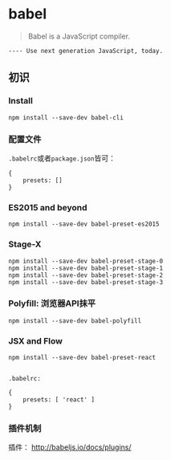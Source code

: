 # babel

> Babel is a JavaScript compiler.

`---- Use next generation JavaScript, today.`



## 初识


### Install

    npm install --save-dev babel-cli



### 配置文件

`.babelrc`或者`package.json`皆可：

    {
        presets: []
    }




### ES2015 and beyond

    npm install --save-dev babel-preset-es2015


### Stage-X

    npm install --save-dev babel-preset-stage-0
    npm install --save-dev babel-preset-stage-1
    npm install --save-dev babel-preset-stage-2
    npm install --save-dev babel-preset-stage-3




### Polyfill: 浏览器API抹平

    npm install --save-dev babel-polyfill


### JSX and Flow

    npm install --save-dev babel-preset-react


    .babelrc: 

    {
        presets: [ 'react' ]
    }


### 插件机制 

插件： <http://babeljs.io/docs/plugins/>



